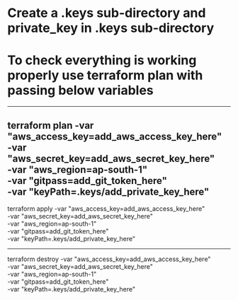 # Create a .keys sub-directory and private_key in .keys sub-directory
# To check everything is working properly use terraform plan with passing below variables
------------------------------------------------------------------------------------------
terraform plan -var "aws_access_key=add_aws_access_key_here" \
               -var "aws_secret_key=add_aws_secret_key_here" \
							 -var "aws_region=ap-south-1" \
							 -var "gitpass=add_git_token_here" \
							 -var "keyPath=.keys/add_private_key_here"
------------------------------------------------------------------------------------------
terraform apply -var "aws_access_key=add_aws_access_key_here" \
                -var "aws_secret_key=add_aws_secret_key_here" \
							  -var "aws_region=ap-south-1" \
							  -var "gitpass=add_git_token_here" \
							  -var "keyPath=.keys/add_private_key_here"
                
-------------------------------------------------------------------------------------------                
terraform destroy -var "aws_access_key=add_aws_access_key_here" \
                  -var "aws_secret_key=add_aws_secret_key_here" \
							    -var "aws_region=ap-south-1" \
							    -var "gitpass=add_git_token_here" \
							    -var "keyPath=.keys/add_private_key_here"
							    
